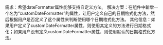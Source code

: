 需求：希望dateFormatter属性能够支持自定义方法。
解决方案：在组件中新增一个名为“customDateFormatter”的属性，让用户定义自己的日期格式化方法，然后根据用户是否定义了这个属性来判断使用哪个日期格式化方法。
其他信息：如果用户定义了customDateFormatter属性，则使用其定义的方法进行日期格式化；如果用户没有定义customDateFormatter属性，则使用默认的日期格式化方法。
